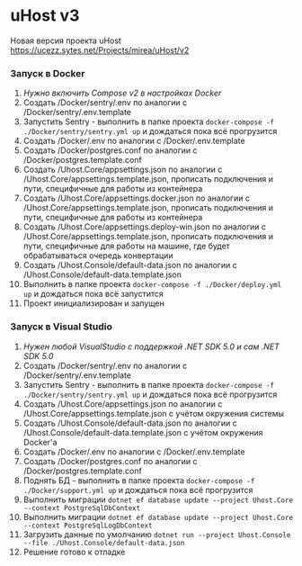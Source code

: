 # uHost v3
Новая версия проекта uHost https://ucezz.sytes.net/Projects/mirea/uHost/v2

### Запуск в Docker
1. _Нужно включить Compose v2 в настройках Docker_
1. Создать /Docker/sentry/.env по аналогии с /Docker/sentry/.env.template
1. Запустить Sentry - выполнить в папке проекта `docker-compose -f ./Docker/sentry/sentry.yml up` и дождаться пока всё прогрузится
1. Создать /Docker/.env по аналогии с /Docker/.env.template
1. Создать /Docker/postgres.conf по аналогии с /Docker/postgres.template.conf
1. Создать /Uhost.Core/appsettings.json по аналогии с /Uhost.Core/appsettings.template.json, прописать подключения и пути, специфичные для работы из контейнера
1. Создать /Uhost.Core/appsettings.docker.json по аналогии с /Uhost.Core/appsettings.template.json, прописать подключения и пути, специфичные для работы из контейнера
1. Создать /Uhost.Core/appsettings.deploy-win.json по аналогии с /Uhost.Core/appsettings.template.json, прописать подключения и пути, специфичные для работы на машине, где будет обрабатываться очередь конвертации
1. Создать /Uhost.Console/default-data.json по аналогии с /Uhost.Console/default-data.template.json
1. Выполнить в папке проекта `docker-compose -f ./Docker/deploy.yml up` и дождаться пока всё запустится
1. Проект инициализирован и запущен

### Запуск в Visual Studio
1. _Нужен любой VisualStudio с поддержкой .NET SDK 5.0 и сам .NET SDK 5.0_
1. Создать /Docker/sentry/.env по аналогии с /Docker/sentry/.env.template
1. Запустить Sentry - выполнить в папке проекта `docker-compose -f ./Docker/sentry/sentry.yml up` и дождаться пока всё прогрузится
1. Создать /Uhost.Core/appsettings.json по аналогии с /Uhost.Core/appsettings.template.json с учётом окружения системы
1. Создать /Uhost.Console/default-data.json по аналогии с /Uhost.Console/default-data.template.json с учётом окружения Docker'а
1. Создать /Docker/.env по аналогии с /Docker/.env.template
1. Создать /Docker/postgres.conf по аналогии с /Docker/postgres.template.conf
1. Поднять БД - выполнить в папке проекта `docker-compose -f ./Docker/support.yml up` и дождаться пока всё прогрузится
1. Выполнить миграции `dotnet ef database update --project Uhost.Core --context PostgreSqlDbContext`
1. Выполнить миграции `dotnet ef database update --project Uhost.Core --context PostgreSqlLogDbContext`
1. Загрузить данные по умолчанию `dotnet run --project Uhost.Console --file ./Uhost.Console/default-data.json`
1. Решение готово к отладке